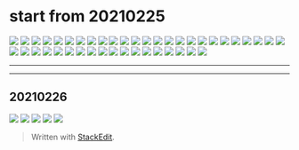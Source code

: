 # start from 20210225

![](https://kktt007.top/note/2021_02_25_043.jpg)
![](https://kktt007.top/note/2021_02_25_042.jpg)
![](https://kktt007.top/note/2021_02_25_041.jpg)
![](https://kktt007.top/note/2021_02_25_040.jpg)
![](https://kktt007.top/note/2021_02_25_039.jpg)
![](https://kktt007.top/note/2021_02_25_038.jpg)
![](https://kktt007.top/note/2021_02_25_037.jpg)
![](https://kktt007.top/note/2021_02_25_036.jpg)
![](https://kktt007.top/note/2021_02_25_035.jpg)
![](https://kktt007.top/note/2021_02_25_034.jpg)
![](https://kktt007.top/note/2021_02_25_033.jpg)
![](https://kktt007.top/note/2021_02_25_032.jpg)
![](https://kktt007.top/note/2021_02_25_031.jpg)
![](https://kktt007.top/note/2021_02_25_030.jpg)
![](https://kktt007.top/note/2021_02_25_029.jpg)
![](https://kktt007.top/note/2021_02_25_028.jpg)
![](https://kktt007.top/note/2021_02_25_027.jpg)
![](https://kktt007.top/note/2021_02_25_026.jpg)
![](https://kktt007.top/note/2021_02_25_025.jpg)
![](https://kktt007.top/note/2021_02_25_024.jpg)
![](https://kktt007.top/note/2021_02_25_023.jpg)
![](https://kktt007.top/note/2021_02_25_022.jpg)
![](https://kktt007.top/note/2021_02_25_021.jpg)
![](https://kktt007.top/note/2021_02_25_020.jpg)
![](https://kktt007.top/note/2021_02_25_019.jpg)
![](https://kktt007.top/note/2021_02_25_018.jpg)
![](https://kktt007.top/note/2021_02_25_017.jpg)
![](https://kktt007.top/note/2021_02_25_016.jpg)
![](https://kktt007.top/note/2021_02_25_015.jpg)
![](https://kktt007.top/note/2021_02_25_014.jpg)
![](https://kktt007.top/note/2021_02_25_013.jpg)
![](https://kktt007.top/note/2021_02_25_012.jpg)
![](https://kktt007.top/note/2021_02_25_011.jpg)
![](https://kktt007.top/note/2021_02_25_010.jpg)
![](https://kktt007.top/note/2021_02_25_009.jpg)
![](https://kktt007.top/note/2021_02_25_008.jpg)
![](https://kktt007.top/note/2021_02_25_007.jpg)
![](https://kktt007.top/note/2021_02_25_006.jpg)
![](https://kktt007.top/note/2021_02_25_005.jpg)
![](https://kktt007.top/note/2021_02_25_004.jpg)
![](https://kktt007.top/note/2021_02_25_003.jpg)
![](https://kktt007.top/note/2021_02_25_002.jpg)
![](https://kktt007.top/note/2021_02_25_001.jpg)

---
---
## 20210226

![](https://kktt007.top/note/2021_02_26_005.jpg)
![](https://kktt007.top/note/2021_02_26_004.jpg)
![](https://kktt007.top/note/2021_02_26_003.jpg)
![](https://kktt007.top/note/2021_02_26_002.jpg)
![](https://kktt007.top/note/2021_02_26_001.jpg)
> Written with [StackEdit](https://stackedit.io/).
<!--stackedit_data:
eyJoaXN0b3J5IjpbMTQyOTcyMTQ5MCwxNDY0NDIzMTYyLC0zMD
YzMTUzMCwxNzQzMzEwNzVdfQ==
-->
